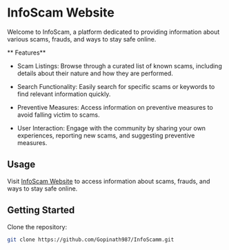 # InfoScam Website

Welcome to InfoScam, a platform dedicated to providing information about various scams, frauds, and ways to stay safe online.

** Features**

- Scam Listings: Browse through a curated list of known scams, including details about their nature and how they are performed.

- Search Functionality: Easily search for specific scams or keywords to find relevant information quickly.

- Preventive Measures: Access information on preventive measures to avoid falling victim to scams.

- User Interaction: Engage with the community by sharing your own experiences, reporting new scams, and suggesting preventive measures.

## Usage

Visit [InfoScam Website](https://holophytic-frequenc.000webhostapp.com/) to access information about scams, frauds, and ways to stay safe online.

## Getting Started

Clone the repository:
```bash
git clone https://github.com/Gopinath987/InfoScamm.git
